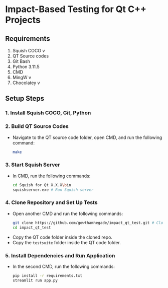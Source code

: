 # Impact-Based Testing for Qt C++ Projects

## Requirements

1. Squish COCO v
2. QT Source codes
3. Git Bash
4. Python 3.11.5
5. CMD
6. MingW v
7. Chocolatey v

## Setup Steps

### 1. Install Squish COCO, Git, Python
### 2. Build QT Source Codes
   - Navigate to the QT source code folder, open CMD, and run the following command:
     ```bash
     make
     ```

### 3. Start Squish Server
   - In CMD, run the following commands:
     ```bash
     cd Squish for Qt X.X.X\bin 
     squishserver.exe # Run Squish server
     ```

### 4. Clone Repository and Set Up Tests
   - Open another CMD and run the following commands:
     ```bash
     git clone https://github.com/gowthamhegade/impact_qt_test.git # Clone impact_qt_test repo
     cd impact_qt_test
     ```
   - Copy the QT code folder inside the cloned repo.
   - Copy the `testsuite` folder inside the QT code folder.

### 5. Install Dependencies and Run Application
   - In the second CMD, run the following commands:
     ```bash
     pip install -r requirements.txt
     streamlit run app.py
     ```
